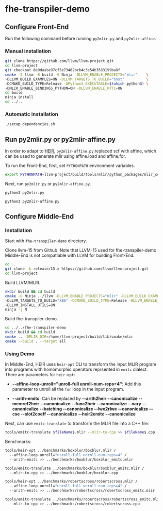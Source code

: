 # fhe-transpiler-demo

## Configure Front-End

Run the following command before running ```py2mlir.py``` and ```py2mlir-affine```.

### Manual installation

```bash
git clone https://github.com/llvm/llvm-project.git
cd llvm-project
git checkout 8e0daabe97cf5e73402bcb4c3e54b3583199ba8f
cmake -S llvm -B build -G Ninja -DLLVM_ENABLE_PROJECTS="mlir"    \
-DLLVM_BUILD_EXAMPLES=ON -DLLVM_TARGETS_TO_BUILD="host"          \
-DCMAKE_BUILD_TYPE=Release -DPython3_EXECUTABLE=$(which python3) \
-DMLIR_ENABLE_BINDINGS_PYTHON=ON -DLLVM_ENABLE_RTTI=ON
cd build
ninja install
cd ../..
```

### Automatic installation

```bash
./setup_dependencies.sh
```

## Run py2mlir.py or py2mlir-affine.py
In order to adapt to [HEIR](https://github.com/heir-compiler/HEIR),
```py2mlir-affine.py``` replaced scf with affine, which can be used
to generate mlir using affine.load and affine.for.

To run the Front-End, first, set ```PYTHONPATH``` environment variables.

```bash
export PYTHONPATH=llvm-project/build/tools/mlir/python_packages/mlir_core:${PYTHONPATH}
```

Next, run ```py2mlir.py``` or ```py2mlir-affine.py```.

```bash
python3 py2mlir.py
```
```bash
python3 py2mlir-affine.py
```

## Configure Middle-End
### Installation
Start with ``fhe-transpiler-demo`` directory.

Clone llvm-15 from Github. Note that LLVM-15 used for fhe-transpiler-demo
Middle-End is not compatiable with LLVM for building Front-End.
```bash
cd ..
git clone -b release/15.x https://github.com/llvm/llvm-project.git
cd llvm-project
```

Build LLVM/MLIR.
```bash
mkdir build && cd build
cmake -G Ninja ../llvm -DLLVM_ENABLE_PROJECTS="mlir" -DLLVM_BUILD_EXAMPLES=ON \
-DLLVM_TARGETS_TO_BUILD="X86" -DCMAKE_BUILD_TYPE=Release -DLLVM_ENABLE_ASSERTIONS=ON \
-DLLVM_INSTALL_UTILS=ON
ninja -j N
```

Build fhe-transpiler-demo.
```sh
cd ../../fhe-transpiler-demo
mkdir build && cd build
cmake .. -DMLIR_DIR=/home/llvm-project/build/lib/cmake/mlir
cmake --build . --target all
```

### Using Demo
In Middle-End, HEIR uses `heir-opt` CLI to transform the input
MLIR program into programs with homomorphic operators 
reprsented in `emitc` dialect. There are parameters for 
`heir-opt`:

+ **--affine-loop-unroll="unroll-full unroll-num-reps=4"**: 
Add this parameter to unroll all the `for` loop in the 
input program.

+ **--arith-emitc**:
Can be replaced by **--arith2heir --canonicalize --memref2heir --canonicalize
--func2heir --canonicalize --nary --canonicalize --batching --canonicalize
  --lwe2rlwe --canonicalize --cse --slot2coeff --canonicalize --heir2emitc --canonicalize**

Next, can use `emitc-translate` to transform the MLIR file
into a C++ file:
```bash
tools/emitc-translate $fileName$.mlir --mlir-to-cpp >> $fileName$.cpp
```

Benchmarks:
```bash
tools/heir-opt ../benchmarks/boxblur/boxblur.mlir /
  --affine-loop-unroll="unroll-full unroll-num-reps=4" /
  --arith-emitc >> ../benchmarks/boxblur/boxblur_emitc.mlir

tools/emitc-translate ../benchmarks/boxblur/boxblur_emitc.mlir /
  --mlir-to-cpp >> ../benchmarks/boxblur/boxblur.cpp
```
```bash
tools/heir-opt ../benchmarks/robertscross/robertscross.mlir /
  --affine-loop-unroll="unroll-full unroll-num-reps=4" /
  --arith-emitc >> ../benchmarks/robertscross/robertscross_emitc.mlir

tools/emitc-translate ../benchmarks/robertscross/robertscross_emitc.mlir /
  --mlir-to-cpp >> ../benchmarks/robertscross/robertscross.cpp
```
